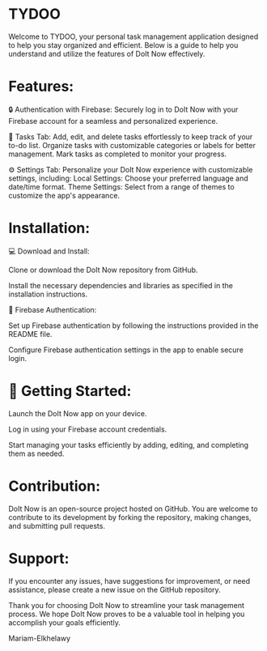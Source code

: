 # TYDOO

Welcome to TYDOO, your personal task management application designed to help you stay organized and efficient. 
Below is a guide to help you understand and utilize the features of DoIt Now effectively.

# Features:

🔒 Authentication with Firebase:
Securely log in to DoIt Now with your Firebase account for a seamless and personalized experience.

📝 Tasks Tab:
Add, edit, and delete tasks effortlessly to keep track of your to-do list.
Organize tasks with customizable categories or labels for better management.
Mark tasks as completed to monitor your progress.

⚙️ Settings Tab:
Personalize your DoIt Now experience with customizable settings, including:
Local Settings: Choose your preferred language and date/time format.
Theme Settings: Select from a range of themes to customize the app's appearance.

# Installation:

💻 Download and Install:

Clone or download the DoIt Now repository from GitHub.

Install the necessary dependencies and libraries as specified in the installation instructions.

🔑 Firebase Authentication:

Set up Firebase authentication by following the instructions provided in the README file.

Configure Firebase authentication settings in the app to enable secure login.

# 🚀 Getting Started:

Launch the DoIt Now app on your device.

Log in using your Firebase account credentials.

Start managing your tasks efficiently by adding, editing, and completing them as needed.

# Contribution:

DoIt Now is an open-source project hosted on GitHub. You are welcome to contribute to its development by forking the repository, making changes, and submitting pull requests.

# Support:

If you encounter any issues, have suggestions for improvement, or need assistance, please create a new issue on the GitHub repository.

Thank you for choosing DoIt Now to streamline your task management process. We hope DoIt Now proves to be a valuable tool in helping you accomplish your goals efficiently.

Mariam-Elkhelawy
